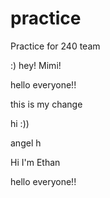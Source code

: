 # practice
Practice for 240 team

:)
hey!
Mimi!

hello everyone!!

this is my change

hi :))

angel h


Hi I'm Ethan

hello everyone!!

